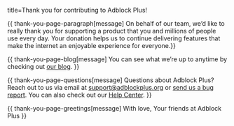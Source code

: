 title=Thank you for contributing to Adblock Plus!

<head>
  <meta name="robots" content="noindex">
<head>


{{ thank-you-page-paragraph[message] On behalf of our team, we’d like to really thank you for supporting a product that you and millions of people use every day. Your donation helps us to continue delivering features that make the internet an enjoyable experience for everyone.}}

{{ thank-you-page-blog[message] You can see what we’re up to anytime by checking out [our blog](/blog). }}

{{ thank-you-page-questions[message] Questions about Adblock Plus? Reach out to us via email at [support@adblockplus.org](mailto:support@adblockplus.org) or [send us a bug report](https://adblockplus.org/bugs#reporting). You can also check out our [Help Center](https://help.eyeo.com/). }}

{{ thank-you-page-greetings[message] With love, Your friends at Adblock Plus }}
